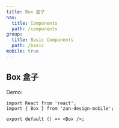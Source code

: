 ```yaml
---
title: Box 盒子
nav:
  title: Components
  path: /components
group:
  title: Basic Components
  path: /basic
mobile: true
---
```


## Box 盒子

Demo:

```tsx
import React from 'react';
import { Box } from 'zan-design-mobile';

export default () => <Box />;
```
